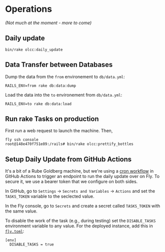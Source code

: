 # Operations

_(Not much at the moment - more to come)_

## Daily update

```
bin/rake olcc:daily_update
```

## Data Transfer between Databases

Dump the data from the `from` environement to `db/data.yml`:
```
RAILS_ENV=from rake db:data:dump
```

Load the data into the `to` environement from `db/data.yml`:
```
RAILS_ENV=to rake db:data:load
```

## Run rake Tasks on production

First run a web request to launch the machine. Then,
```
fly ssh console
root@148e470f751e89:/rails# bin/rake olcc:prettify_bottles
```

## Setup Daily Update from GitHub Actions
It's a bit of a Rube Goldberg machine, but we're using a
[cron workflow](.github/workflows/daily-update.yaml) in
GitHub Actions to trigger an endpoint to run the daily update over on Fly.
To secure it, we use a bearer token that we configure on both sides.

In GitHub, go to `Settings` -> `Secrets and Variables` -> `Actions` and set
the `TASKS_TOKEN` variable to the seclected value.

In the Fly console, go to `Secrets` and create a secret called `TASKS_TOKEN`
with the same value.

To disable the work of the task (e.g., during testing)
set the `DISABLE_TASKS` environment variable to any value.
For the deployed instance, add this in [`fly.toml`](fly.toml):
```
[env]
  DISABLE_TASKS = true
```
